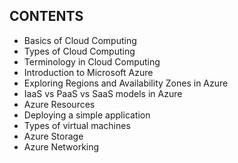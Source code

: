 ## CONTENTS
- Basics of Cloud Computing
- Types of Cloud Computing
- Terminology in Cloud Computing
- Introduction to Microsoft Azure
- Exploring Regions and Availability Zones in Azure
- IaaS vs PaaS vs SaaS models in Azure
- Azure Resources
- Deploying a simple application
- Types of virtual machines
- Azure Storage
- Azure Networking
